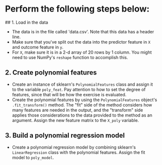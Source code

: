 # Perform the following steps below:

## 1. Load in the data

- The data is in the file called 'data.csv'. Note that this data has a header line.
- Make sure that you've split out the data into the predictor feature in `X` and outcome feature in `y`.
- For `X`, make sure it is in a 2-d array of 20 rows by 1 column. You might need to use NumPy's `reshape` function to accomplish this.

## 2. Create polynomial features

- Create an instance of sklearn's `PolynomialFeatures` class and assign it to the variable `poly_feat`. Pay attention to how to set the degree of features, since that will be how the exercise is evaluated.
- Create the polynomial features by using the `PolynomialFeatures` object's `.fit_transform()` method. The "fit" side of the method considers how many features are needed in the output, and the "transform" side applies those considerations to the data provided to the method as an argument. Assign the new feature matrix to the `X_poly` variable.

## 3. Build a polynomial regression model

- Create a polynomial regression model by combining sklearn's `LinearRegression` class with the polynomial features. Assign the fit model to `poly_model`.
